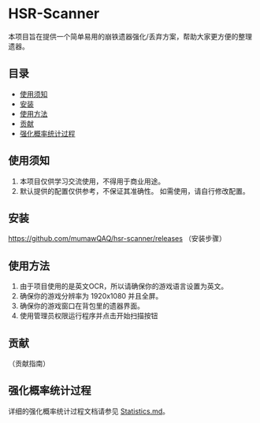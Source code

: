 # HSR-Scanner

本项目旨在提供一个简单易用的崩铁遗器强化/丢弃方案，帮助大家更方便的整理遗器。

## 目录

- [使用须知](#使用须知)
- [安装](#安装)
- [使用方法](#使用方法)
- [贡献](#贡献)
- [强化概率统计过程](#强化概率统计过程)

## 使用须知

1. 本项目仅供学习交流使用，不得用于商业用途。
2. 默认提供的配置仅供参考，不保证其准确性。 如需使用，请自行修改配置。

## 安装
  https://github.com/mumawQAQ/hsr-scanner/releases
（安装步骤）

## 使用方法
1. 由于项目使用的是英文OCR，所以请确保你的游戏语言设置为英文。
2. 确保你的游戏分辨率为 1920x1080 并且全屏。
3. 确保你的游戏窗口在背包里的遗器界面。
4. 使用管理员权限运行程序并点击开始扫描按钮

## 贡献

（贡献指南）


## 强化概率统计过程

详细的强化概率统计过程文档请参见 [Statistics.md](Statistics.md)。
